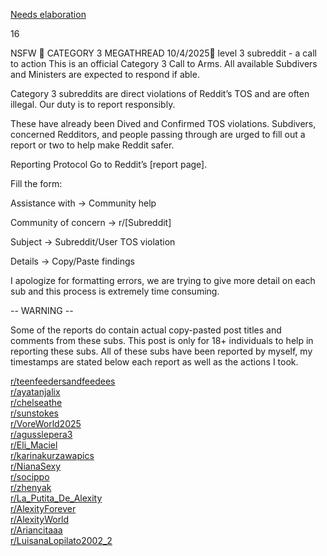 [Needs elaboration](/Needs+elaboration/Active+Cat+3)

16

NSFW
🚨 CATEGORY 3 MEGATHREAD 10/4/2025🚨
level 3 subreddit - a call to action
This is an official Category 3 Call to Arms.
All available Subdivers and Ministers are expected to respond if able.

Category 3 subreddits are direct violations of Reddit’s TOS and are often illegal.
Our duty is to report responsibly.

These have already been Dived and Confirmed TOS violations. Subdivers, concerned Redditors, and people passing through are urged to fill out a report or two to help make Reddit safer.

Reporting Protocol
Go to Reddit’s [report page].

Fill the form:

Assistance with → Community help

Community of concern → r/[Subreddit]

Subject → Subreddit/User TOS violation

Details → Copy/Paste findings

I apologize for formatting errors, we are trying to give more detail on each sub and this process is extremely time consuming.

-- WARNING --

Some of the reports do contain actual copy-pasted post titles and comments from these subs. This post is only for 18+ individuals to help in reporting these subs. All of these subs have been reported by myself, my timestamps are stated below each report as well as the actions I took.


[r/teenfeedersandfeedees](/Subs/teenfeedersandfeedees)                                      
[r/ayatanjalix](/Subs/ayatanjalix)                                                             
[r/chelseathe](/Subs/chelseathe)                                                            
[r/sunstokes](/Subs/sunstokes)                                                             
[r/VoreWorld2025](/Subs/VoreWorld2025)                                                    
[r/agusslepera3](/Subs/agusslepera3)                                                        
[r/Eli_Maciel](/Subs/Eli_Maciel)                                                              
[r/karinakurzawapics](/Subs/karinakurzawapics)                                              
[r/NianaSexy](/Subs/NianaSexy)                                                             
[r/socippo](/Subs/socippo)                                                                  
[r/zhenyak](/Subs/zhenyak)                                                                 
[r/La_Putita_De_Alexity](/Subs/La_Putita_De_Alexity)                                           
[r/AlexityForever](/Subs/AlexityForever)                                                       
[r/AlexityWorld](/Subs/AlexityWorld)                                                         
[r/Ariancitaaa](/Subs/Ariancitaaa)                                                           
[r/LuisanaLopilato2002_2](/Subs/LuisanaLopilato2002_2) 
